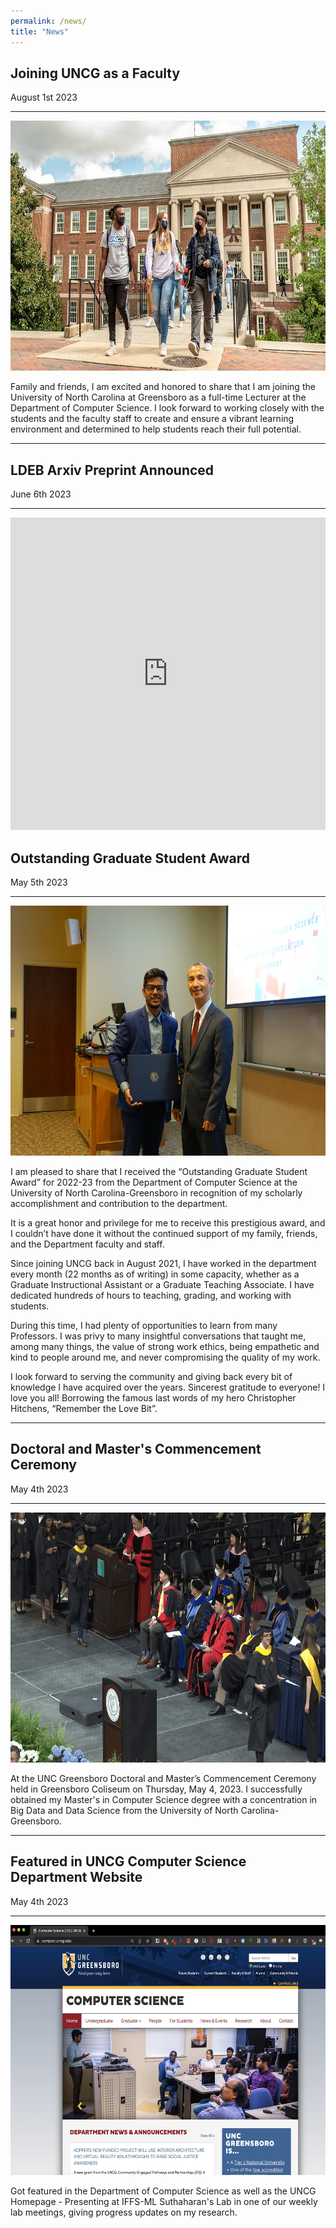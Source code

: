 ```yaml
---
permalink: /news/
title: "News"
---
```


## Joining UNCG as a Faculty
<time>August 1st 2023</time>

<hr>

<img src="/images/lecturer.jpeg" width="600" height="400">

Family and friends, I am excited and honored to share that I am joining the University of North Carolina at Greensboro as a full-time Lecturer at the Department of Computer Science. I look forward to working closely with the students and the faculty staff to create and ensure a vibrant learning environment and determined to help students reach their full potential.

<hr>

## LDEB Arxiv Preprint Announced
<time>June 6th 2023</time>

<hr>

<iframe src="https://www.linkedin.com/embed/feed/update/urn:li:share:7071891478133817345" height="500" width="100%" frameborder="0" allowfullscreen="" title="Embedded post"></iframe>

## Outstanding Graduate Student Award
<time>May 5th 2023</time>

<hr>

<img src="/images/gradaward.jpeg" width="600" height="400">

I am pleased to share that I received the “Outstanding Graduate Student Award” for 2022-23 from the Department of Computer Science at the University of North Carolina-Greensboro in recognition of my scholarly accomplishment and contribution to the department. 

It is a great honor and privilege for me to receive this prestigious award, and I couldn’t have done it without the continued support of my family, friends, and the Department faculty and staff.

Since joining UNCG back in August 2021, I have worked in the department every month (22 months as of writing) in some capacity, whether as a Graduate Instructional Assistant or a Graduate Teaching Associate. I have dedicated hundreds of hours to teaching, grading, and working with students.

During this time, I had plenty of opportunities to learn from many Professors. I was privy to many insightful conversations that taught me, among many things, the value of strong work ethics, being empathetic and kind to people around me, and never compromising the quality of my work.

I look forward to serving the community and giving back every bit of knowledge I have acquired over the years. Sincerest gratitude to everyone! I love you all! Borrowing the famous last words of my hero Christopher Hitchens, “Remember the Love Bit”.

<hr>

## Doctoral and Master's Commencement Ceremony
<time>May 4th 2023</time>

<hr>

<img src="/images/graduation.jpeg" width="600" height="400">

At the UNC Greensboro Doctoral and Master’s Commencement Ceremony held in Greensboro Coliseum on Thursday, May 4, 2023. I successfully obtained my Master's in Computer Science degree with a concentration in Big Data and Data Science from the University of North Carolina-Greensboro.

<hr>

## Featured in UNCG Computer Science Department Website
<time>May 4th 2023</time>

<hr>

<img src="/images/featured.jpeg" width="600" height="400">

Got featured in the Department of Computer Science as well as the UNCG Homepage - Presenting at IFFS-ML Suthaharan's Lab in one of our weekly lab meetings, giving progress updates on my research.

